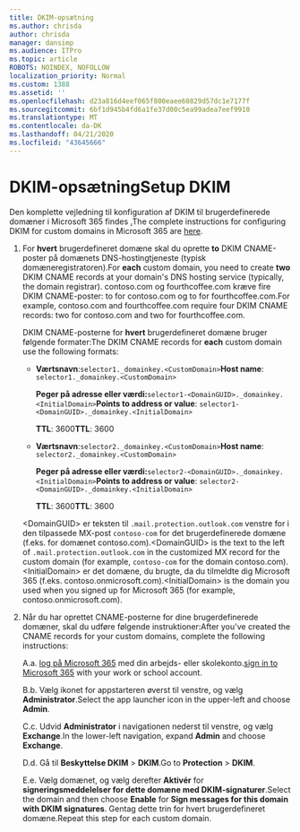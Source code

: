 ```yaml
---
title: DKIM-opsætning
ms.author: chrisda
author: chrisda
manager: dansimp
ms.audience: ITPro
ms.topic: article
ROBOTS: NOINDEX, NOFOLLOW
localization_priority: Normal
ms.custom: 1388
ms.assetid: ''
ms.openlocfilehash: d23a816d4eef065f800eaee60829d57dc1e7177f
ms.sourcegitcommit: 6bf1d945b4fd6a1fe37d00c5ea99adea7eef9910
ms.translationtype: MT
ms.contentlocale: da-DK
ms.lasthandoff: 04/21/2020
ms.locfileid: "43645666"
---
```

# <a name="setup-dkim"></a><span data-ttu-id="da136-102">DKIM-opsætning</span><span class="sxs-lookup"><span data-stu-id="da136-102">Setup DKIM</span></span>

<span data-ttu-id="da136-103">Den komplette vejledning til konfiguration af DKIM til brugerdefinerede domæner i Microsoft 365 findes [.](https://docs.microsoft.com/office365/SecurityCompliance/use-dkim-to-validate-outbound-email#what-you-need-to-do-to-manually-set-up-dkim-in-office-365)</span><span class="sxs-lookup"><span data-stu-id="da136-103">The complete instructions for configuring DKIM for custom domains in Microsoft 365 are [here](https://docs.microsoft.com/office365/SecurityCompliance/use-dkim-to-validate-outbound-email#what-you-need-to-do-to-manually-set-up-dkim-in-office-365).</span></span>

1. <span data-ttu-id="da136-104">For **hvert** brugerdefineret domæne skal du oprette **to** DKIM CNAME-poster på domænets DNS-hostingtjeneste (typisk domæneregistratoren).</span><span class="sxs-lookup"><span data-stu-id="da136-104">For **each** custom domain, you need to create **two** DKIM CNAME records at your domain's DNS hosting service (typically, the domain registrar).</span></span> <span data-ttu-id="da136-105">contoso.com og fourthcoffee.com kræve fire DKIM CNAME-poster: to for contoso.com og to for fourthcoffee.com.</span><span class="sxs-lookup"><span data-stu-id="da136-105">For example, contoso.com and fourthcoffee.com require four DKIM CNAME records: two for contoso.com and two for fourthcoffee.com.</span></span>

   <span data-ttu-id="da136-106">DKIM CNAME-posterne for **hvert** brugerdefineret domæne bruger følgende formater:</span><span class="sxs-lookup"><span data-stu-id="da136-106">The DKIM CNAME records for **each** custom domain use the following formats:</span></span>

   - <span data-ttu-id="da136-107">**Værtsnavn**:`selector1._domainkey.<CustomDomain>`</span><span class="sxs-lookup"><span data-stu-id="da136-107">**Host name**: `selector1._domainkey.<CustomDomain>`</span></span>

     <span data-ttu-id="da136-108">**Peger på adresse eller værdi:**`selector1-<DomainGUID>._domainkey.<InitialDomain>`</span><span class="sxs-lookup"><span data-stu-id="da136-108">**Points to address or value**: `selector1-<DomainGUID>._domainkey.<InitialDomain>`</span></span>

     <span data-ttu-id="da136-109">**TTL**: 3600</span><span class="sxs-lookup"><span data-stu-id="da136-109">**TTL**: 3600</span></span>

   - <span data-ttu-id="da136-110">**Værtsnavn**:`selector2._domainkey.<CustomDomain>`</span><span class="sxs-lookup"><span data-stu-id="da136-110">**Host name**: `selector2._domainkey.<CustomDomain>`</span></span>

     <span data-ttu-id="da136-111">**Peger på adresse eller værdi:**`selector2-<DomainGUID>._domainkey.<InitialDomain>`</span><span class="sxs-lookup"><span data-stu-id="da136-111">**Points to address or value**: `selector2-<DomainGUID>._domainkey.<InitialDomain>`</span></span>

     <span data-ttu-id="da136-112">**TTL**: 3600</span><span class="sxs-lookup"><span data-stu-id="da136-112">**TTL**: 3600</span></span>

   <span data-ttu-id="da136-113">\<DomainGUID\> er teksten til `.mail.protection.outlook.com` venstre for i den tilpassede MX-post `contoso-com` for det brugerdefinerede domæne (f.eks. for domænet contoso.com).</span><span class="sxs-lookup"><span data-stu-id="da136-113">\<DomainGUID\> is the text to the left of `.mail.protection.outlook.com` in the customized MX record for the custom domain (for example, `contoso-com` for the domain contoso.com).</span></span> <span data-ttu-id="da136-114">\<InitialDomain\> er det domæne, du brugte, da du tilmeldte dig Microsoft 365 (f.eks. contoso.onmicrosoft.com).</span><span class="sxs-lookup"><span data-stu-id="da136-114">\<InitialDomain\> is the domain you used when you signed up for Microsoft 365 (for example, contoso.onmicrosoft.com).</span></span>

2. <span data-ttu-id="da136-115">Når du har oprettet CNAME-posterne for dine brugerdefinerede domæner, skal du udføre følgende instruktioner:</span><span class="sxs-lookup"><span data-stu-id="da136-115">After you've created the CNAME records for your custom domains, complete the following instructions:</span></span>

   <span data-ttu-id="da136-116">A.</span><span class="sxs-lookup"><span data-stu-id="da136-116">a.</span></span> <span data-ttu-id="da136-117">[log på Microsoft 365](https://support.office.microsoft.com/article/e9eb7d51-5430-4929-91ab-6157c5a050b4) med din arbejds- eller skolekonto.</span><span class="sxs-lookup"><span data-stu-id="da136-117">[sign in to Microsoft 365](https://support.office.microsoft.com/article/e9eb7d51-5430-4929-91ab-6157c5a050b4) with your work or school account.</span></span>

   <span data-ttu-id="da136-118">B.</span><span class="sxs-lookup"><span data-stu-id="da136-118">b.</span></span> <span data-ttu-id="da136-119">Vælg ikonet for appstarteren øverst til venstre, og vælg **Administrator**.</span><span class="sxs-lookup"><span data-stu-id="da136-119">Select the app launcher icon in the upper-left and choose **Admin**.</span></span>

   <span data-ttu-id="da136-120">C.</span><span class="sxs-lookup"><span data-stu-id="da136-120">c.</span></span> <span data-ttu-id="da136-121">Udvid **Administrator** i navigationen nederst til venstre, og vælg **Exchange**.</span><span class="sxs-lookup"><span data-stu-id="da136-121">In the lower-left navigation, expand **Admin** and choose **Exchange**.</span></span>

   <span data-ttu-id="da136-122">D.</span><span class="sxs-lookup"><span data-stu-id="da136-122">d.</span></span> <span data-ttu-id="da136-123">Gå til **Beskyttelse DKIM** > **DKIM**.</span><span class="sxs-lookup"><span data-stu-id="da136-123">Go to **Protection** > **DKIM**.</span></span>

   <span data-ttu-id="da136-124">E.</span><span class="sxs-lookup"><span data-stu-id="da136-124">e.</span></span> <span data-ttu-id="da136-125">Vælg domænet, og vælg derefter **Aktivér** for **signeringsmeddelelser for dette domæne med DKIM-signaturer**.</span><span class="sxs-lookup"><span data-stu-id="da136-125">Select the domain and then choose **Enable** for **Sign messages for this domain with DKIM signatures**.</span></span> <span data-ttu-id="da136-126">Gentag dette trin for hvert brugerdefineret domæne.</span><span class="sxs-lookup"><span data-stu-id="da136-126">Repeat this step for each custom domain.</span></span>
